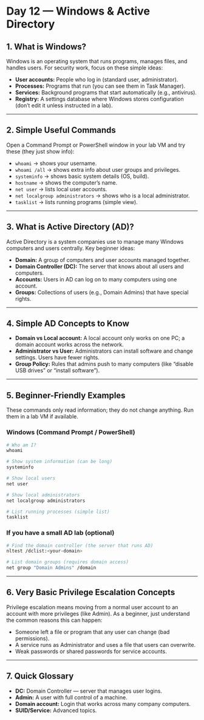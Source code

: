 # Day 12 — Windows & Active Directory 


## 1. What is Windows? 
Windows is an operating system that runs programs, manages files, and handles users. For security work, focus on these simple ideas:
- **User accounts:** People who log in (standard user, administrator).  
- **Processes:** Programs that run (you can see them in Task Manager).  
- **Services:** Background programs that start automatically (e.g., antivirus).  
- **Registry:** A settings database where Windows stores configuration (don’t edit it unless instructed in a lab).

---

## 2. Simple Useful Commands 
Open a Command Prompt or PowerShell window in your lab VM and try these (they just show info):

- `whoami` → shows your username.  
- `whoami /all` → shows extra info about user groups and privileges.  
- `systeminfo` → shows basic system details (OS, build).  
- `hostname` → shows the computer’s name.  
- `net user` → lists local user accounts.  
- `net localgroup administrators` → shows who is a local administrator.
- `tasklist` → lists running programs (simple view).


---

## 3. What is Active Directory (AD)?
Active Directory is a system companies use to manage many Windows computers and users centrally. Key beginner ideas:
- **Domain:** A group of computers and user accounts managed together.  
- **Domain Controller (DC):** The server that knows about all users and computers.  
- **Accounts:** Users in AD can log on to many computers using one account.  
- **Groups:** Collections of users (e.g., Domain Admins) that have special rights.

---

## 4. Simple AD Concepts to Know
- **Domain vs Local account:** A local account only works on one PC; a domain account works across the network.  
- **Administrator vs User:** Administrators can install software and change settings. Users have fewer rights.  
- **Group Policy:** Rules that admins push to many computers (like “disable USB drives” or “install software”).

---

## 5. Beginner-Friendly Examples 
These commands only read information; they do not change anything. Run them in a lab VM if available.

### Windows (Command Prompt / PowerShell)
```powershell
# Who am I?
whoami

# Show system information (can be long)
systeminfo

# Show local users
net user

# Show local administrators
net localgroup administrators

# List running processes (simple list)
tasklist
```

### If you have a small AD lab (optional)
```bash
# Find the domain controller (the server that runs AD)
nltest /dclist:<your-domain>

# List domain groups (requires domain access)
net group "Domain Admins" /domain
```

---

## 6. Very Basic Privilege Escalation Concepts
Privilege escalation means moving from a normal user account to an account with more privileges (like Admin). As a beginner, just understand the common reasons this can happen:
- Someone left a file or program that any user can change (bad permissions).  
- A service runs as Administrator and uses a file that users can overwrite.  
- Weak passwords or shared passwords for service accounts.


---

## 7. Quick Glossary
- **DC:** Domain Controller — server that manages user logins.  
- **Admin:** A user with full control of a machine.  
- **Domain account:** Login that works across many company computers.  
- **SUID/Service:** Advanced topics.


